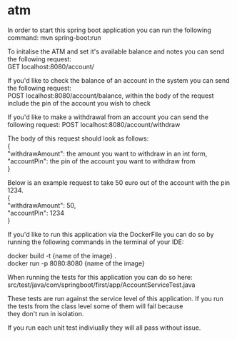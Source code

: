 # atm
In order to start this spring boot application you can run the following command: mvn spring-boot:run <br />

To initalise the ATM and set it's available balance and notes you can send the following request: <br />
GET localhost:8080/account/ <br />

If you'd like to check the balance of an account in the system you can send the following request: <br />
POST localhost:8080/account/balance, within the body of the request include the pin of the account you wish to check <br />

If you'd like to make a withdrawal from an account you can send the following request: 
POST localhost:8080/account/withdraw <br />

The body of this request should look as follows: <br />
{ <br />
    "withdrawAmount": the amount you want to withdraw in an int form, <br />
    "accountPin": the pin of the account you want to withdraw from <br />
} <br />

Below is an example request to take 50 euro out of the account with the pin 1234. <br />
{ <br />
    "withdrawAmount": 50, <br />
    "accountPin": 1234 <br />
} <br />

If you'd like to run this application via the DockerFile you can do so by running the following commands in the terminal of your IDE: <br />

docker build -t {name of the image} . <br />
docker run -p 8080:8080 {name of the image} <br />

When running the tests for this application you can do so here: <br />
src/test/java/com/springboot/first/app/AccountServiceTest.java <br />

These tests are run against the service level of this application. If you run the tests from the class level some of them will fail because <br />
they don't run in isolation. <br />

If you run each unit test indiviually they will all pass without issue.
